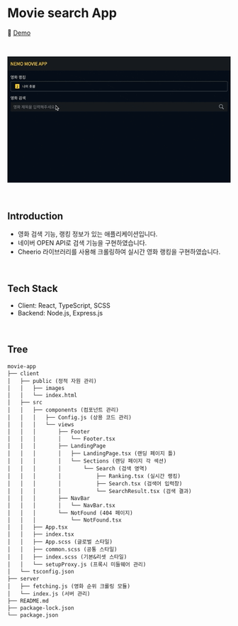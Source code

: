 # Movie search App

📎 [Demo](https://nemo-movie-app.herokuapp.com/)

<br/>

![](./client/public/images/react-movie-app-16_9.gif)

<br/>

## Introduction
- 영화 검색 기능, 랭킹 정보가 있는 애플리케이션입니다.
- 네이버 OPEN API로 검색 기능을 구현하였습니다. 
- Cheerio 라이브러리를 사용해 크롤링하여 실시간 영화 랭킹을 구현하였습니다.

<br/>

## Tech Stack
- Client: React, TypeScript, SCSS
- Backend: Node.js, Express.js

<br/>

## Tree
```
movie-app
├── client
│   ├── public (정적 자원 관리)
│   │   ├── images
│   │   └── index.html
│   ├── src
│   │   ├── components (컴포넌트 관리)
│   │   │   ├── Config.js (상용 코드 관리)
│   │   │   └── views
│   │   │       ├── Footer
│   │   │       │   └── Footer.tsx
│   │   │       ├── LandingPage
│   │   │       │   ├── LandingPage.tsx (랜딩 페이지 틀)
│   │   │       │   └── Sections (랜딩 페이지 각 섹션)
│   │   │       │       └── Search (검색 영역)
│   │   │       │           ├── Ranking.tsx (실시간 랭킹)
│   │   │       │           ├── Search.tsx (검색어 입력창)
│   │   │       │           └── SearchResult.tsx (검색 결과)
│   │   │       ├── NavBar
│   │   │       │   └── NavBar.tsx
│   │   │       └── NotFound (404 페이지)
│   │   │           └── NotFound.tsx
│   │   ├── App.tsx
│   │   ├── index.tsx
│   │   ├── App.scss (글로벌 스타일)
│   │   ├── common.scss (공통 스타일)
│   │   ├── index.scss (기본&리셋 스타일)
│   │   └── setupProxy.js (프록시 미들웨어 관리)
│   └── tsconfig.json
├── server 
│   ├── fetching.js (영화 순위 크롤링 모듈)
│   └── index.js (서버 관리)
├── README.md
├── package-lock.json
└── package.json
```
